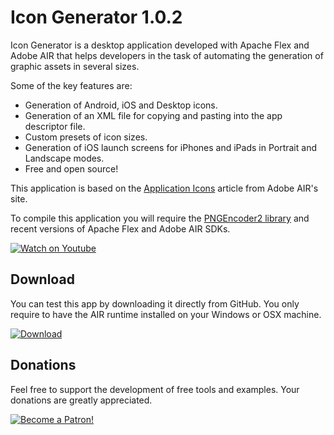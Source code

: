 # Icon Generator 1.0.2

Icon Generator is a desktop application developed with Apache Flex and Adobe AIR that helps developers in the task of automating the generation of graphic assets in several sizes.

Some of the key features are:

  - Generation of Android, iOS and Desktop icons.
  - Generation of an XML file for copying and pasting into the app descriptor file.
  - Custom presets of icon sizes.
  - Generation of iOS launch screens for iPhones and iPads in Portrait and Landscape modes.
  - Free and open source!

This application is based on the [Application Icons](http://help.adobe.com/en_US/air/build/WS901d38e593cd1bac1e63e3d129907d2886-8000.html) article from Adobe AIR's site.

To compile this application you will require the [PNGEncoder2 library](https://github.com/cameron314/PNGEncoder2) and recent versions of Apache Flex and Adobe AIR SDKs.

[![Watch on Youtube](http://i.imgur.com/gs6kUfV.png)](https://www.youtube.com/watch?v=h70VlVhbKW8)

## Download

You can test this app by downloading it directly from GitHub. You only require to have the AIR runtime installed on your Windows or OSX machine.

[![Download](http://i.imgur.com/333OC0X.png)](https://github.com/PhantomAppDevelopment/icon-generator/releases/download/1.0.2/IconGenerator.air)

## Donations

Feel free to support the development of free tools and examples. Your donations are greatly appreciated.

[![Become a Patron!](https://c5.patreon.com/external/logo/become_a_patron_button.png)](https://www.patreon.com/bePatron?u=20521425)
